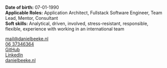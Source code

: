 **Date of birth:** 07-01-1990<br />
**Applicable Roles:** Application Architect, Fullstack Software Engineer, Team Lead, Mentor, Consultant<br/>
**Soft skills:** Analytical, driven, involved, stress-resistant, responsible, flexible, experience with working in an international team


[mail@danielbeeke.nl](mailto://mail@danielbeeke.nl)<br />
[06 37346364](tel://0031637346364)<br />
[GitHub](https://github.com/danielbeeke/)<br />
[LinkedIn](https://www.linkedin.com/in/danielbeeke/)<br />
[danielbeeke.nl](https://danielbeeke.nl/)
